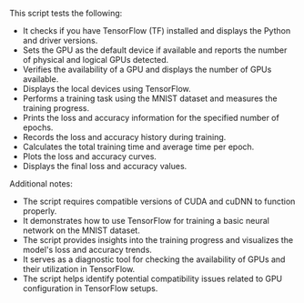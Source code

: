 This script tests the following:

- It checks if you have TensorFlow (TF) installed and displays the Python and driver versions.
- Sets the GPU as the default device if available and reports the number of physical and logical GPUs detected.
- Verifies the availability of a GPU and displays the number of GPUs available.
- Displays the local devices using TensorFlow.
- Performs a training task using the MNIST dataset and measures the training progress.
- Prints the loss and accuracy information for the specified number of epochs.
- Records the loss and accuracy history during training.
- Calculates the total training time and average time per epoch.
- Plots the loss and accuracy curves.
- Displays the final loss and accuracy values.

Additional notes:

- The script requires compatible versions of CUDA and cuDNN to function properly.
- It demonstrates how to use TensorFlow for training a basic neural network on the MNIST dataset.
- The script provides insights into the training progress and visualizes the model's loss and accuracy trends.
- It serves as a diagnostic tool for checking the availability of GPUs and their utilization in TensorFlow.
- The script helps identify potential compatibility issues related to GPU configuration in TensorFlow setups.
